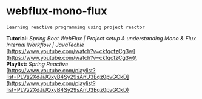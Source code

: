 # webflux-mono-flux
`Learning reactive programming using project reactor`

__Tutorial:__ _Spring Boot WebFlux | Project setup & understanding Mono & Flux Internal Workflow | JavaTechie_\
[https://www.youtube.com/watch?v=ckfqcfzCg3w](https://www.youtube.com/watch?v=ckfqcfzCg3w)\
\
__Playlist:__ _Spring Reactive_\
[https://www.youtube.com/playlist?list=PLVz2XdJiJQxyB4Sy29sAnU3Eqz0pvGCkD](https://www.youtube.com/playlist?list=PLVz2XdJiJQxyB4Sy29sAnU3Eqz0pvGCkD)